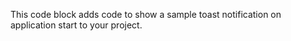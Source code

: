 This code block adds code to show a sample toast notification on application start to your project.
